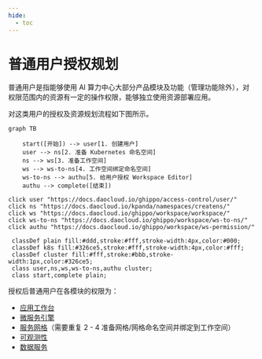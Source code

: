 ```yaml
---
hide:
  - toc
---
```


# 普通用户授权规划

普通用户是指能够使用 AI 算力中心大部分产品模块及功能（管理功能除外），对权限范围内的资源有一定的操作权限，能够独立使用资源部署应用。

对这类用户的授权及资源规划流程如下图所示。

```mermaid
graph TB

    start([开始]) --> user[1. 创建用户]
    user --> ns[2. 准备 Kubernetes 命名空间]
    ns --> ws[3. 准备工作空间]
    ws --> ws-to-ns[4. 工作空间绑定命名空间]
    ws-to-ns --> authu[5. 给用户授权 Workspace Editor]
    authu --> complete([结束])
    
click user "https://docs.daocloud.io/ghippo/access-control/user/"
click ns "https://docs.daocloud.io/kpanda/namespaces/createns/"
click ws "https://docs.daocloud.io/ghippo/workspace/workspace/"
click ws-to-ns "https://docs.daocloud.io/ghippo/workspace/ws-to-ns/"
click authu "https://docs.daocloud.io/ghippo/workspace/ws-permission/"

 classDef plain fill:#ddd,stroke:#fff,stroke-width:4px,color:#000;
 classDef k8s fill:#326ce5,stroke:#fff,stroke-width:4px,color:#fff;
 classDef cluster fill:#fff,stroke:#bbb,stroke-width:1px,color:#326ce5;
 class user,ns,ws,ws-to-ns,authu cluster;
 class start,complete plain;
```

授权后普通用户在各模块的权限为：

- [应用工作台](../permissions/amamba.md)
- [微服务引擎](../permissions/skoala.md)
- [服务网格](../permissions/mspider.md)（需要重复 2 - 4 准备网格/网格命名空间并绑定到工作空间）
- [可观测性](../../insight/intro/permission.md)
- [数据服务](../permissions/mcamel.md)
